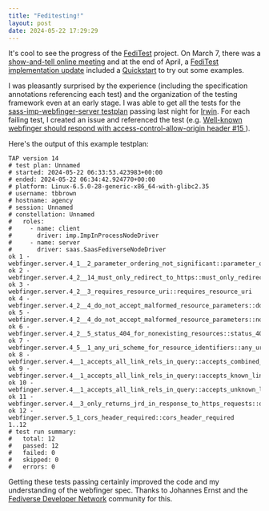 ```yaml
---
title: "Feditesting!"
layout: post
date: 2024-05-22 17:29:29
---
```

It's cool to see the progress of the [FediTest](https://feditest.org/) project.  On March 7, there was a [show-and-tell online meeting](https://fedidevs.org/notes/2024-03-07/) and at the end of April, a [FediTest implementation update](https://feditest.org/blog/2024-04-30-update/) included a [Quickstart](https://feditest.org/docs/quickstart/) to try out some examples.

I was pleasantly surprised by the experience (including the specification annotations referencing each test) and the organization of the testing framework even at an early stage.  I was able to get all the tests for the [sass-imp-webfinger-server testplan](https://github.com/fediverse-devnet/feditest-tests-fediverse/blob/develop/example-testplans/saas-imp-webfinger-server.json) passing last night for [Irwin](https://github.com/herestomwiththeweather/irwin).  For each failing test, I created an issue and referenced the test (e.g. [ Well-known webfinger should respond with access-control-allow-origin header #15 ](https://github.com/herestomwiththeweather/irwin/issues/15) ).

Here's the output of this example testplan:

```
TAP version 14
# test plan: Unnamed
# started: 2024-05-22 06:33:53.423983+00:00
# ended: 2024-05-22 06:34:42.924770+00:00
# platform: Linux-6.5.0-28-generic-x86_64-with-glibc2.35
# username: tbbrown
# hostname: agency
# session: Unnamed
# constellation: Unnamed
#   roles:
#     - name: client
#       driver: imp.ImpInProcessNodeDriver
#     - name: server
#       driver: saas.SaasFediverseNodeDriver
ok 1 - webfinger.server.4_1__2_parameter_ordering_not_significant::parameter_ordering
ok 2 - webfinger.server.4_2__14_must_only_redirect_to_https::must_only_redirect_to_https
ok 3 - webfinger.server.4_2__3_requires_resource_uri::requires_resource_uri
ok 4 - webfinger.server.4_2__4_do_not_accept_malformed_resource_parameters::double_equals
ok 5 - webfinger.server.4_2__4_do_not_accept_malformed_resource_parameters::not_percent_encoded
ok 6 - webfinger.server.4_2__5_status_404_for_nonexisting_resources::status_404_for_nonexisting_resources
ok 7 - webfinger.server.4_5__1_any_uri_scheme_for_resource_identifiers::any_uri_scheme_for_resource_identifiers
ok 8 - webfinger.server.4__1_accepts_all_link_rels_in_query::accepts_combined_link_rels_in_query
ok 9 - webfinger.server.4__1_accepts_all_link_rels_in_query::accepts_known_link_rels_in_query
ok 10 - webfinger.server.4__1_accepts_all_link_rels_in_query::accepts_unknown_link_rels_in_query
ok 11 - webfinger.server.4__3_only_returns_jrd_in_response_to_https_requests::only_returns_jrd_in_response_to_https
ok 12 - webfinger.server.5_1_cors_header_required::cors_header_required
1..12
# test run summary:
#   total: 12
#   passed: 12
#   failed: 0
#   skipped: 0
#   errors: 0
```

Getting these tests passing certainly improved the code and my understanding of the webfinger spec. Thanks to Johannes Ernst and the [Fediverse Developer Network](https://fedidevs.org) community for this.
